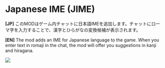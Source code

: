 # Japanese IME (JIME)
**[JP]** このMODはゲーム内チャットに日本語IMEを追加します。チャットにローマ字を入力することで、漢字とひらがなの変換候補が表示されます。

**[EN]** The mod adds an IME for Japanese language to the game. When you enter text in romaji in the chat, the mod will offer you suggestions in kanji and hiragana.

![](preview/preview-1.gif)
